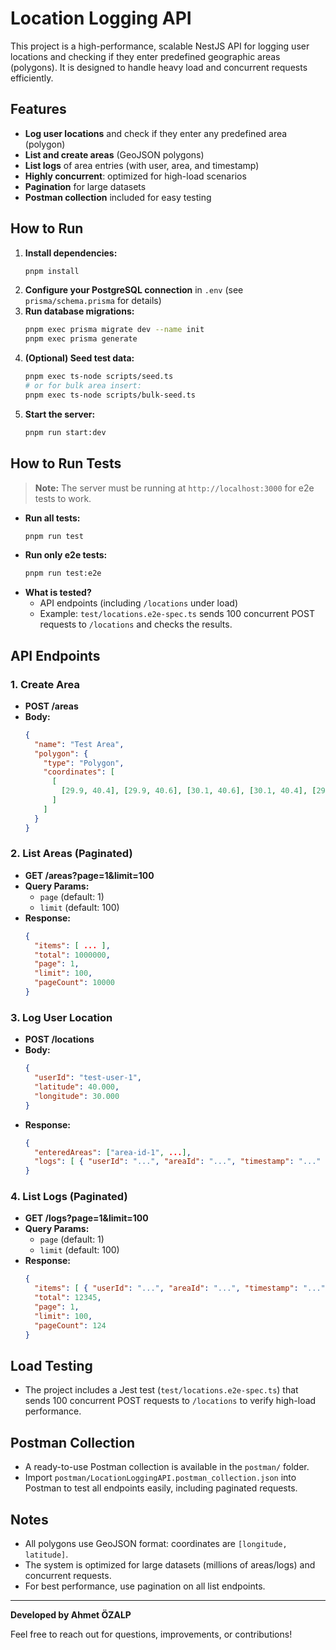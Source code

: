 # Location Logging API

This project is a high-performance, scalable NestJS API for logging user locations and checking if they enter predefined geographic areas (polygons). It is designed to handle heavy load and concurrent requests efficiently.

## Features
- **Log user locations** and check if they enter any predefined area (polygon)
- **List and create areas** (GeoJSON polygons)
- **List logs** of area entries (with user, area, and timestamp)
- **Highly concurrent**: optimized for high-load scenarios
- **Pagination** for large datasets
- **Postman collection** included for easy testing

## How to Run

1. **Install dependencies:**
   ```bash
   pnpm install
   ```
2. **Configure your PostgreSQL connection** in `.env` (see `prisma/schema.prisma` for details)
3. **Run database migrations:**
   ```bash
   pnpm exec prisma migrate dev --name init
   pnpm exec prisma generate
   ```
4. **(Optional) Seed test data:**
   ```bash
   pnpm exec ts-node scripts/seed.ts
   # or for bulk area insert:
   pnpm exec ts-node scripts/bulk-seed.ts
   ```
5. **Start the server:**
   ```bash
   pnpm run start:dev
   ```

## How to Run Tests

> **Note:** The server must be running at `http://localhost:3000` for e2e tests to work.

- **Run all tests:**
  ```bash
  pnpm run test
  ```
- **Run only e2e tests:**
  ```bash
  pnpm run test:e2e
  ```
- **What is tested?**
  - API endpoints (including `/locations` under load)
  - Example: `test/locations.e2e-spec.ts` sends 100 concurrent POST requests to `/locations` and checks the results.

## API Endpoints

### 1. Create Area
- **POST /areas**
- **Body:**
  ```json
  {
    "name": "Test Area",
    "polygon": {
      "type": "Polygon",
      "coordinates": [
        [
          [29.9, 40.4], [29.9, 40.6], [30.1, 40.6], [30.1, 40.4], [29.9, 40.4]
        ]
      ]
    }
  }
  ```

### 2. List Areas (Paginated)
- **GET /areas?page=1&limit=100**
- **Query Params:**
  - `page` (default: 1)
  - `limit` (default: 100)
- **Response:**
  ```json
  {
    "items": [ ... ],
    "total": 1000000,
    "page": 1,
    "limit": 100,
    "pageCount": 10000
  }
  ```

### 3. Log User Location
- **POST /locations**
- **Body:**
  ```json
  {
    "userId": "test-user-1",
    "latitude": 40.000,
    "longitude": 30.000
  }
  ```
- **Response:**
  ```json
  {
    "enteredAreas": ["area-id-1", ...],
    "logs": [ { "userId": "...", "areaId": "...", "timestamp": "..." }, ... ]
  }
  ```

### 4. List Logs (Paginated)
- **GET /logs?page=1&limit=100**
- **Query Params:**
  - `page` (default: 1)
  - `limit` (default: 100)
- **Response:**
  ```json
  {
    "items": [ { "userId": "...", "areaId": "...", "timestamp": "...", ... }, ... ],
    "total": 12345,
    "page": 1,
    "limit": 100,
    "pageCount": 124
  }
  ```

## Load Testing
- The project includes a Jest test (`test/locations.e2e-spec.ts`) that sends 100 concurrent POST requests to `/locations` to verify high-load performance.

## Postman Collection
- A ready-to-use Postman collection is available in the `postman/` folder.
- Import `postman/LocationLoggingAPI.postman_collection.json` into Postman to test all endpoints easily, including paginated requests.

## Notes
- All polygons use GeoJSON format: coordinates are `[longitude, latitude]`.
- The system is optimized for large datasets (millions of areas/logs) and concurrent requests.
- For best performance, use pagination on all list endpoints.

---

**Developed by Ahmet ÖZALP**

Feel free to reach out for questions, improvements, or contributions!
